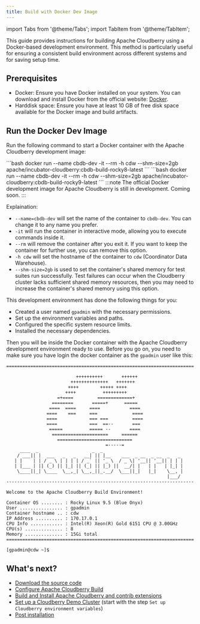 ```yaml
---
title: Build with Docker Dev Image
---
```


import Tabs from '@theme/Tabs';
import TabItem from '@theme/TabItem';

This guide provides instructions for building Apache Cloudberry using a Docker-based development environment. This method is particularly useful for ensuring a consistent build environment across different systems and for saving setup time.

## Prerequisites

- Docker: Ensure you have Docker installed on your system. You can download and install Docker from the official website: [Docker](https://www.docker.com/get-started).
- Harddisk space: Ensure you have at least 10 GB of free disk space available for the Docker image and build artifacts.

## Run the Docker Dev Image

Run the following command to start a Docker container with the Apache Cloudberry development image:

<Tabs>
<TabItem value="rocky-linux-8" label="Rocky Linux 8" default>
```bash
docker run --name cbdb-dev -it --rm -h cdw --shm-size=2gb apache/incubator-cloudberry:cbdb-build-rocky8-latest
```
</TabItem>
<TabItem value="rocky-linux-9" label="Rocky Linux 9">
```bash
docker run --name cbdb-dev -it --rm -h cdw --shm-size=2gb apache/incubator-cloudberry:cbdb-build-rocky9-latest
```
</TabItem>
<TabItem value="ubuntu-22" label="Ubuntu 20.04">
:::note
The official Docker development image for Apache Cloudberry is still in development. Coming soon.
:::
</TabItem>
</Tabs>

Explaination:
- `--name=cbdb-dev` will set the name of the container to `cbdb-dev`. You can change it to any name you prefer.
- `-it` will run the container in interactive mode, allowing you to execute commands inside it.
- `--rm` will remove the container after you exit it. If you want to keep the container for further use, you can remove this option.
- `-h cdw` will set the hostname of the container to `cdw` (Coordinator Data Warehouse).
- `--shm-size=2gb` is used to set the container's shared memory for test suites run successfully. Test failures can occur when the Cloudberry cluster lacks sufficient shared memory resources, then you may need to increase the container's shared memory using this option.

This development environment has done the following things for you:
- Created a user named `gpadmin` with the necessary permissions.
- Set up the environment variables and paths.
- Configured the specific system resource limits.
- Installed the necessary dependencies.

Then you will be inside the Docker container with the Apache Cloudberry development environment ready to use. Before you go on, you need to make sure you have login the docker container as the `gpadmin` user like this:

```
======================================================================

                          ++++++++++       ++++++
                        ++++++++++++++   +++++++
                       ++++        +++++ ++++
                      ++++          +++++++++
                   =+====         =============+
                 ========       =====+      =====
                ====  ====     ====           ====
               ====    ===     ===             ====
               ====            === ===         ====
               ====            ===  ==--       ===
                =====          ===== --       ====
                 =====================     ======
                   ============================
                                     =-----=
     ____  _                    _  _
    / ___|| |  ___   _   _   __| || |__    ___  _ __  _ __  _   _
   | |    | | / _ \ | | | | / _` || '_ \  / _ \| '__|| '__|| | | |
   | |___ | || (_) || |_| || (_| || |_) ||  __/| |   | |   | |_| |
    \____||_| \____  \__,_| \__,_||_.__/  \___||_|   |_|    \__, |
                                                            |___/
----------------------------------------------------------------------

Welcome to the Apache Cloudberry Build Environment!

Container OS ........ : Rocky Linux 9.5 (Blue Onyx)
User ................ : gpadmin
Container hostname .. : cdw
IP Address .......... : 170.17.0.1
CPU Info ............ : Intel(R) Xeon(R) Gold 6151 CPU @ 3.00GHz
CPU(s) .............. : 8
Memory .............. : 15Gi total
======================================================================

[gpadmin@cdw ~]$
```

## What's next?

- [Download the source code](./download-source-code.md)
- [Configure Apache Cloudberry Build](./configure.md)
- [Build and Install Apache Cloudberry and contrib extensions](./build-and-install.md)
- [Set up a Cloudberry Demo Cluster](./set-demo-cluster.md) (start with the step `Set up Cloudberry environment variables`) 
- [Post installation](./post-installation.md)
